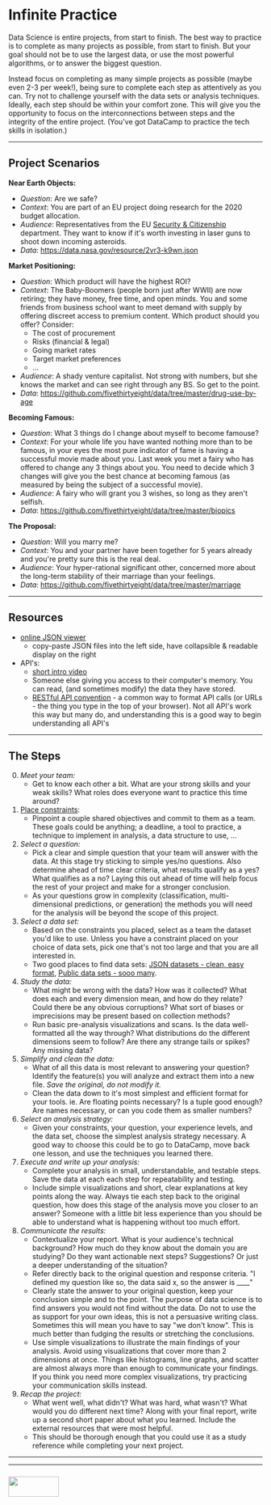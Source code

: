 # Infinite Practice

Data Science is entire projects, from start to finish.  The best way to practice is to complete as many projects as possible, from start to finish.  But your goal should not be to use the largest data, or use the most powerful algorithms, or to answer the biggest question.  

Instead focus on completing as many simple projects as possible (maybe even 2-3 per week!), being sure to complete each step as attentively as you can.  Try not to challenge yourself with the data sets or analysis techniques. Ideally, each step should be within your comfort zone.  This will give you the opportunity to focus on the interconnections between steps and the integrity of the entire project.  (You've got DataCamp to practice the tech skills in isolation.)

---

## Project Scenarios

__Near Earth Objects:__
* _Question_: Are we safe?
* _Context_: You are part of an EU project doing research for the 2020 budget allocation.   
* _Audience_: Representatives from the EU [Security & Citizenship](https://europa.eu/european-union/about-eu/money/expenditure_en) department.  They want to know if it's worth investing in laser guns to shoot down incoming asteroids.   
* _Data_: https://data.nasa.gov/resource/2vr3-k9wn.json  


__Market Positioning:__
* _Question_: Which product will have the highest ROI?  
* _Context_: The Baby-Boomers (people born just after WWII) are now retiring; they have money, free time, and open minds.  You and some friends from business school want to meet demand with supply by offering discreet access to premium content.  Which product should you offer?  Consider: 
    * The cost of procurement 
    * Risks (financial & legal)
    * Going market rates
    * Target market preferences
    * ...
* _Audience_: A shady venture capitalist. Not strong with numbers, but she knows the market and can see right through any BS.  So get to the point.
* _Data_: https://github.com/fivethirtyeight/data/tree/master/drug-use-by-age

__Becoming Famous:__  
* _Question_: What 3 things do I change about myself to become famouse?  
* _Context_: For your whole life you have wanted nothing more than to be famous, in your eyes the most pure indicator of fame is having a successful movie made about you.  Last week you met a fairy who has offered to change any 3 things about you.  You need to decide which 3 changes will give you the best chance at becoming famous (as measured by being the subject of a successful movie).
* _Audience_: A fairy who will grant you 3 wishes, so long as they aren't selfish.
* _Data_: https://github.com/fivethirtyeight/data/tree/master/biopics

__The Proposal:__
* _Question_: Will you marry me?  
* _Context_:  You and your partner have been together for 5 years already and you're pretty sure this is the real deal.  
* _Audience_: Your hyper-rational significant other, concerned more about the long-term stability of their marriage than your feelings.   
* _Data_: https://github.com/fivethirtyeight/data/tree/master/marriage

---

## Resources

* [online JSON viewer](https://jsoneditoronline.org)
    * copy-paste JSON files into the left side, have  collapsible & readable display on the right  
* API's: 
    * [short intro video](https://www.youtube.com/watch?v=s7wmiS2mSXY)  
    * Someone else giving you access to their computer's memory.  You can read, (and sometimes modify) the data they have stored.
    * [RESTful API convention](https://restful-api-design.readthedocs.io/en/latest/urls.html) - a common way to format API calls (or URLs - the thing you type in the top of your browser).  Not all API's work this way but many do, and understanding this is a good way to begin understanding all API's

___


## The Steps 

0. _Meet your team:_
    * Get to know each other a bit.  What are your strong skills and your weak skills?  What roles does everyone want to practice this time around?  
1. [Place constraints](./constraining-for-success.md):
    * Pinpoint a couple shared objectives and commit to them as a team.  These goals could be anything; a deadline, a tool to practice, a technique to implement in analysis, a data structure to use, ...
2. _Select a question:_
    * Pick a clear and simple question that your team will answer with the data.  At this stage try sticking to simple yes/no questions. Also determine ahead of time clear criteria, what results qualify as a yes?  What qualifies as a no?  Laying this out ahead of time will help focus the rest of your project and make for a stronger conclusion.
    * As your questions grow in complexity (classification, multi-dimensional predictions, or generation) the methods you will need for the analysis will be beyond the scope of this project. 
3. _Select a data set:_
    * Based on the constraints you placed, select as a team the dataset you'd like to use.  Unless you have a constraint placed on your choice of data sets,  pick one that's not too large and that you are all interested in. 
    * Two good places to find data sets: [JSON datasets - clean, easy format](https://github.com/jdorfman/awesome-json-datasets), [Public data sets - sooo many](https://github.com/awesomedata/awesome-public-datasets). 
4. _Study the data:_
    * What might be wrong with the data? How was it collected? What does each and every dimension mean, and how do they relate?  Could there be any obvious corruptions? What sort of biases or imprecisions may be present based on collection methods?
    * Run basic pre-analysis visualizations and scans.  Is the data well-formatted all the way through? What distributions do the different dimensions seem to follow? Are there any strange tails or spikes? Any missing data?
5. _Simplify and clean the data:_
    * What of all this data is most relevant to answering your question?  Identify the feature(s) you will analyze and extract them into a new file. _Save the original, do not modify it._
    * Clean the data down to it's most simplest and efficient format for your tools.  ie. Are floating points necessary? Is a tuple good enough? Are names necessary, or can you code them as smaller numbers?
7. _Select an analysis strategy:_
    * Given your constraints, your question, your experience levels, and the data set, choose the simplest analysis strategy necessary.  A good way to choose this could be to go to DataCamp, move back one lesson, and use the techniques you learned there.
8. _Execute and write up your analysis:_
    * Complete your analysis in small, understandable, and testable steps.  Save the data at each each step for repeatability and testing.  
    * Include simple visualizations and short, clear explanations at key points along the way.  Always tie each step back to the original question, how does this stage of the analysis move you closer to an answer?  Someone with a little bit less experience than you should be able to understand what is happening without too much effort.  
9. _Communicate the results:_
    * Contextualize your report.  What is your audience's technical background? How much do they know about the domain you are studying?  Do they want actionable next steps? Suggestions? Or just a deeper understanding of the situation?
    * Refer directly back to the original question and response criteria.  "I defined my question like so, the data said x, so the answer is ____"
    * Clearly state the answer to your original question, keep your conclusion simple and to the point. The purpose of data science is to find answers you would not find without the data. Do not to use the as support for your own ideas, this is not a persuasive writing class. Sometimes this will mean you have to say "we don't know".  This is much better than fudging the results or stretching the conclusions.
    * Use simple visualizations to illustrate the main findings of your analysis.  Avoid using visualizations that cover more than 2 dimensions at once.  Things like histograms, line graphs, and scatter are almost always more than enough to communicate your findings.  If you think you need more complex visualizations, try practicing your communication skills instead.
10. _Recap the project:_
    * What went well, what didn't?  What was hard, what wasn't? What would you do different next time?  Along with your final report, write up a second short paper about what you learned.  Include the external resources that were most helpful.  
    * This should be thorough enough that you could use it as a study reference while completing your next project.




___
___
### <a href="http://elewa.education/blog" target="_blank"><img src="https://user-images.githubusercontent.com/18554853/34921062-506450ae-f97d-11e7-875f-6feeb26ad72d.png" width="100" height="40"/></a>

